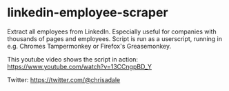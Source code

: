 # linkedin-employee-scraper
Extract all employees from LinkedIn. Especially useful for companies with thousands of pages and employees. Script is run as a userscript, running in e.g. Chromes Tampermonkey or Firefox's Greasemonkey. 

This youtube video shows the script in action: https://www.youtube.com/watch?v=13CCngpBD_Y

Twitter: https://twitter.com/@chrisadale
